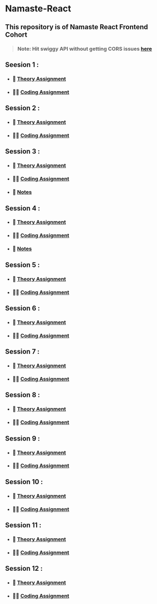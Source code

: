# Namaste-React

## This repository is of Namaste React Frontend Cohort

>### Note: Hit swiggy API without getting CORS issues [here](https://github.com/haddercone/food-villa-server)

## Seesion 1 :

- ### :green_book: [Theory Assignment](./Session-1%20Inception/theory/)
- ### :man_technologist: [Coding Assignment](./Session-1%20Inception/code/)

## Session 2 :

- ### :green_book: [Theory Assignment](./Session-2%20Igniting%20our%20App/theory/)
- ### :man_technologist: [Coding Assignment](./Session-2%20Igniting%20our%20App/code)

## Session 3 :

- ### :green_book: [Theory Assignment](./Session-3%20Laying%20the%20Foundation/theory/)
- ### :man_technologist: [Coding Assignment](./Session-3%20Laying%20the%20Foundation/code/)
- ### :open_book: [Notes](./Session-3%20Laying%20the%20Foundation/theory/Notes.md)

## Session 4 :

- ### :green_book: [Theory Assignment](./Session-4%20Talk%20is%20cheap,%20show%20me%20the%20code/theory/)
- ### :man_technologist: [Coding Assignment](./Session-4%20Talk%20is%20cheap,%20show%20me%20the%20code/code/)
- ### :open_book: [Notes](./Session-4%20Talk%20is%20cheap,%20show%20me%20the%20code/theory/Notes.md)

## Session 5 :

- ### :green_book: [Theory Assignment](./Session-5%20Let%27s%20get%20hooked/theory)
- ### :man_technologist: [Coding Assignment](./Session-5%20Let%27s%20get%20hooked/code/)

## Session 6 :

- ### :green_book: [Theory Assignment](./Session-6/theory/)
- ### :man_technologist: [Coding Assignment](./Session-6/code/)

## Session 7 :

- ### :green_book: [Theory Assignment](./Session-7/theory/)
- ### :man_technologist: [Coding Assignment](./Session-7/code/)

## Session 8 :

- ### :green_book: [Theory Assignment](./Session-8/theory/)
- ### :man_technologist: [Coding Assignment](./Session-8/code/)

## Session 9 :

- ### :green_book: [Theory Assignment](./Session-9/theory/)
- ### :man_technologist: [Coding Assignment](./Session-9/code/)

## Session 10 :

- ### :green_book: [Theory Assignment](./Session-10/theory/)
- ### :man_technologist: [Coding Assignment](./Session-10/code/)

## Session 11 :

- ### :green_book: [Theory Assignment](./Session-11/theory/)
- ### :man_technologist: [Coding Assignment](./Session-11/code/)

## Session 12 :

- ### :green_book: [Theory Assignment](./Session-12/theory/)
- ### :man_technologist: [Coding Assignment](./Session-12/code/)